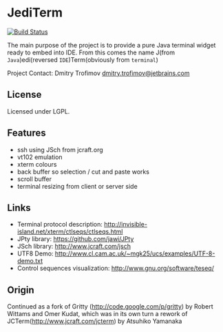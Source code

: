 JediTerm
========

[![Build Status](https://travis-ci.org/traff/jediterm.png?branch=master)](https://travis-ci.org/traff/jediterm)

The main purpose of the project is to provide a pure Java terminal widget ready
to embed into IDE. From this comes the name
J(from `Java`)edi(reversed `IDE`)Term(obviously from `terminal`)

Project Contact: Dmitry Trofimov <dmitry.trofimov@jetbrains.com>


License
-------
Licensed under LGPL.


Features
--------

* ssh using JSch from jcraft.org
* vt102 emulation
* xterm colours
* back buffer so selection / cut and paste works
* scroll buffer
* terminal resizing from client or server side


Links
-----
 * Terminal protocol description: http://invisible-island.net/xterm/ctlseqs/ctlseqs.html
 * JPty library: https://github.com/jawi/JPty
 * JSch library: http://www.jcraft.com/jsch
 * UTF8 Demo: http://www.cl.cam.ac.uk/~mgk25/ucs/examples/UTF-8-demo.txt
 * Control sequences visualization: http://www.gnu.org/software/teseq/



Origin
------
Continued as a fork of Gritty (http://code.google.com/p/gritty) by Robert Wittams
and Omer Kudat, which was in its own turn a rework of
JCTerm(http://www.jcraft.com/jcterm) by Atsuhiko Yamanaka
